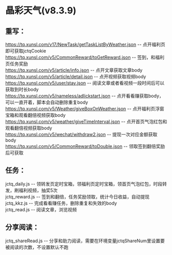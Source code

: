 # 晶彩天气(v8.3.9)
  
## 重写：  
https://tq.xunsl.com/v17/NewTask/getTaskListByWeather.json  -- 点开福利页即可获取jctqCookie  
https://tq.xunsl.com/v5/CommonReward/toGetReward.json       -- 签到，和福利页任务奖励  
https://tq.xunsl.com/v5/article/info.json                   -- 点开文章获取文章body  
https://tq.xunsl.com/v5/article/detail.json                 -- 点开视频获取视频body  
https://tq.xunsl.com/v5/user/stay.json                      -- 阅读文章或者看视频一段时间后可以获取到时长body  
https://tq.xunsl.com/v5/nameless/adlickstart.json           -- 点开看看赚获取body，可以一直开着，脚本会自动删除重复body  
https://tq.xunsl.com/v5/Weather/giveBoxOnWeather.json       -- 点开福利页浮窗宝箱和观看翻倍视频获取body  
https://tq.xunsl.com/v5/weather/giveTimeInterval.json       -- 点开首页气泡红包和观看翻倍视频获取body  
https://tq.xunsl.com/v5/wechat/withdraw2.json               -- 提现一次对应金额获取body  
https://tq.xunsl.com/v5/CommonReward/toDouble.json          -- 领取签到翻倍奖励后可获取  
  
## 任务：  
jctq_daily.js           -- 领转发页定时宝箱，领福利页定时宝箱，领首页气泡红包，时段转发，刷福利视频，抽奖5次  
jctq_reward.js          -- 签到和翻倍，任务奖励领取，统计今日收益，自动提现  
jctq_kkz.js             -- 完成看看赚任务，删除重复和失效的body  
jctq_read.js            -- 阅读文章，浏览视频  
  
## 分享阅读：  
jctq_shareRead.js       -- 分享和助力阅读，需要在环境变量jctqShareNum里设置要被阅读的次数，不设置默认不跑  
